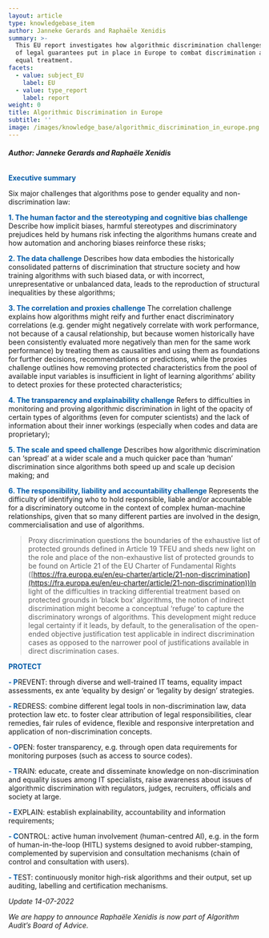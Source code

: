```yaml
---
layout: article
type: knowledgebase_item
author: Janneke Gerards and Raphaële Xenidis
summary: >-
  This EU report investigates how algorithmic discrimination challenges the set
  of legal guarantees put in place in Europe to combat discrimination and ensure
  equal treatment.
facets:
  - value: subject_EU
    label: EU
  - value: type_report
    label: report
weight: 0
title: Algorithmic Discrimination in Europe
subtitle: ''
image: /images/knowledge_base/algorithmic_discrimination_in_europe.png
---
```


###### **Author: Janneke Gerards and Raphaële Xenidis**

<span style="color:#005aa7; font-weight: bold;">Executive summary</span>

Six major challenges that algorithms pose to gender equality and non-discrimination law:

<span style="color:#005aa7; font-weight: bold;">1. The human factor and the stereotyping and cognitive bias challenge</span> Describe how implicit biases, harmful stereotypes and discriminatory prejudices held by humans risk infecting the algorithms humans create and how automation and anchoring biases reinforce these risks;

<span style="color:#005aa7; font-weight: bold;">2. The data challenge</span> Describes how data embodies the historically consolidated patterns of discrimination that structure society and how training algorithms with such biased data, or with incorrect, unrepresentative or unbalanced data, leads to the reproduction of structural inequalities by these algorithms;

<span style="color:#005aa7; font-weight: bold;">3. The correlation and proxies challenge</span> The correlation challenge explains how algorithms might reify and further enact discriminatory correlations (e.g. gender might negatively correlate with work performance, not because of a causal relationship, but because women historically have been consistently evaluated more negatively than men for the same work performance) by treating them as causalities and using them as foundations for further decisions, recommendations or predictions, while the proxies challenge outlines how removing protected characteristics from the pool of available input variables is insufficient in light of learning algorithms’ ability to detect proxies for these protected characteristics;

<span style="color:#005aa7; font-weight: bold;">4. The transparency and explainability challenge</span> Refers to difficulties in monitoring and proving algorithmic discrimination in light of the opacity of certain types of algorithms (even for computer scientists) and the lack of information about their inner workings (especially when codes and data are proprietary);

<span style="color:#005aa7; font-weight: bold;">5. The scale and speed challenge</span> Describes how algorithmic discrimination can ‘spread’ at a wider scale and a much quicker pace than ‘human’ discrimination since algorithms both speed up and scale up decision making; and

<span style="color:#005aa7; font-weight: bold;">6. The responsibility, liability and accountability challenge</span> Represents the difficulty of identifying who to hold responsible, liable and/or accountable for a discriminatory outcome in the context of complex human-machine relationships, given that so many different parties are involved in the design, commercialisation and use of algorithms.

> Proxy discrimination questions the boundaries of the exhaustive list of protected grounds defined in Article 19 TFEU and sheds new light on the role and place of the non-exhaustive list of protected grounds to be found on Article 21 of the EU Charter of Fundamental Rights ([https://fra.europa.eu/en/eu-charter/article/21-non-discrimination](https://fra.europa.eu/en/eu-charter/article/21-non-discrimination))In light of the difficulties in tracking differential treatment based on protected grounds in ‘black box’ algorithms, the notion of indirect discrimination might become a conceptual ‘refuge’ to capture the discriminatory wrongs of algorithms. This development might reduce legal certainty if it leads, by default, to the generalisation of the open-ended objective justification test applicable in indirect discrimination cases as opposed to the narrower pool of justifications available in direct discrimination cases.

<span style="color:#005aa7; font-weight: bold;">PROTECT</span>

<span style="color:#005aa7; font-weight: bold;">- P</span>REVENT: through diverse and well-trained IT teams, equality impact assessments, ex ante ‘equality by design’ or ‘legality by design’ strategies.

<span style="color:#005aa7; font-weight: bold;">- R</span>EDRESS: combine different legal tools in non-discrimination law, data protection law etc. to foster clear attribution of legal responsibilities, clear remedies, fair rules of evidence, flexible and responsive interpretation and application of non-discrimination concepts.

<span style="color:#005aa7; font-weight: bold;">- O</span>PEN: foster transparency, e.g. through open data requirements for monitoring purposes (such as access to source codes).

<span style="color:#005aa7; font-weight: bold;">- T</span>RAIN: educate, create and disseminate knowledge on non-discrimination and equality issues among IT specialists, raise awareness about issues of algorithmic discrimination with regulators, judges, recruiters, officials and society at large.

<span style="color:#005aa7; font-weight: bold;">- E</span>XPLAIN: establish explainability, accountability and information requirements;

<span style="color:#005aa7; font-weight: bold;">- C</span>ONTROL: active human involvement (human-centred AI), e.g. in the form of human-in-the-loop (HITL) systems designed to avoid rubber-stamping, complemented by supervision and consultation mechanisms (chain of control and consultation with users).

<span style="color:#005aa7; font-weight: bold;">- T</span>EST: continuously monitor high-risk algorithms and their output, set up auditing, labelling and certification mechanisms.

*Update 14-07-2022*

*We are happy to announce Raphaële Xenidis is now part of Algorithm Audit’s Board of Advice.*
